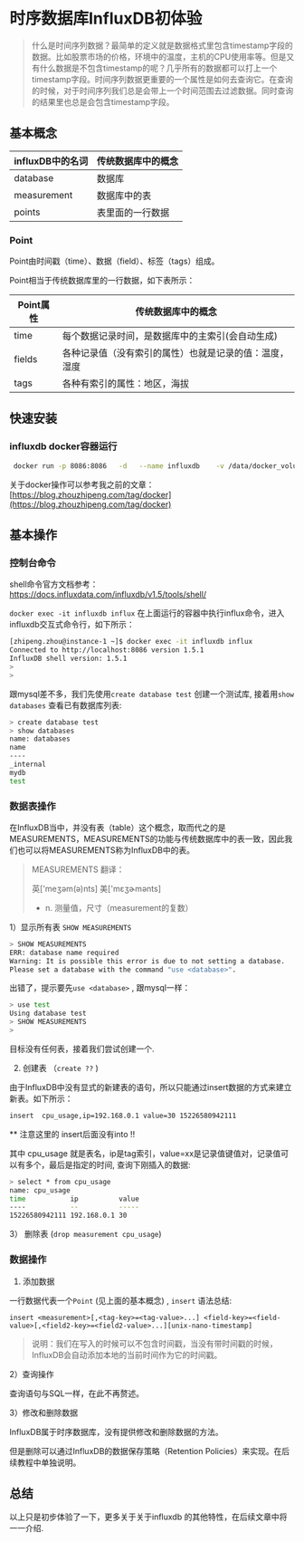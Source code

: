# 时序数据库InfluxDB初体验

> 什么是时间序列数据？最简单的定义就是数据格式里包含timestamp字段的数据。比如股票市场的价格，环境中的温度，主机的CPU使用率等。但是又有什么数据是不包含timestamp的呢？几乎所有的数据都可以打上一个timestamp字段。时间序列数据更重要的一个属性是如何去查询它。在查询的时候，对于时间序列我们总是会带上一个时间范围去过滤数据。同时查询的结果里也总是会包含timestamp字段。



## 基本概念

| influxDB中的名词 | 传统数据库中的概念 |
| ------------ | --------- |
| database     | 数据库       |
| measurement  | 数据库中的表    |
| points       | 表里面的一行数据  |



### Point

Point由时间戳（time）、数据（field）、标签（tags）组成。

Point相当于传统数据库里的一行数据，如下表所示：

| Point属性 | 传统数据库中的概念                    |
| ------- | ---------------------------- |
| time    | 每个数据记录时间，是数据库中的主索引(会自动生成)    |
| fields  | 各种记录值（没有索引的属性）也就是记录的值：温度， 湿度 |
| tags    | 各种有索引的属性：地区，海拔               |





## 快速安装

### influxdb docker容器运行

```bash
 docker run -p 8086:8086   -d   --name influxdb    -v /data/docker_volumes/influxdb:/var/lib/influxdb   influxdb
```

关于docker操作可以参考我之前的文章：[https://blog.zhouzhipeng.com/tag/docker](https://blog.zhouzhipeng.com/tag/docker)

## 基本操作

### 控制台命令

shell命令官方文档参考：https://docs.influxdata.com/influxdb/v1.5/tools/shell/

`docker exec -it influxdb influx` 在上面运行的容器中执行influx命令，进入influxdb交互式命令行，如下所示：

```bash
[zhipeng.zhou@instance-1 ~]$ docker exec -it influxdb influx
Connected to http://localhost:8086 version 1.5.1
InfluxDB shell version: 1.5.1
>
>
```

跟mysql差不多，我们先使用`create database test` 创建一个测试库, 接着用`show databases` 查看已有数据库列表:

```bash
> create database test
> show databases
name: databases
name
----
_internal
mydb
test
```



### 数据表操作

在InfluxDB当中，并没有表（table）这个概念，取而代之的是MEASUREMENTS，MEASUREMENTS的功能与传统数据库中的表一致，因此我们也可以将MEASUREMENTS称为InfluxDB中的表。

> MEASUREMENTS 翻译：
>
>   英['meʒəm(ə)nts]   美['mɛʒɚmənts]
>
> - n. 测量值，尺寸（measurement的复数）



1）显示所有表 `SHOW MEASUREMENTS`

```bash
> SHOW MEASUREMENTS
ERR: database name required
Warning: It is possible this error is due to not setting a database.
Please set a database with the command "use <database>".
```

出错了，提示要先`use <database>` , 跟mysql一样：

```bash
> use test
Using database test
> SHOW MEASUREMENTS
>
```

目标没有任何表，接着我们尝试创建一个.



2)  创建表  （`create ??` )

由于InfluxDB中没有显式的新建表的语句，所以只能通过insert数据的方式来建立新表。如下所示：

```bash
insert  cpu_usage,ip=192.168.0.1 value=30 15226580942111
```

** 注意这里的 insert后面没有into !!

其中 cpu_usage 就是表名，ip是tag索引，value=xx是记录值键值对，记录值可以有多个，最后是指定的时间, 查询下刚插入的数据:

```bash
> select * from cpu_usage
name: cpu_usage
time           ip          value
----           --          -----
15226580942111 192.168.0.1 30
```





3） 删除表 (`drop measurement cpu_usage`)



### 数据操作

1) 添加数据

一行数据代表一个`Point`  (见上面的基本概念)  ,  `insert` 语法总结:

`insert <measurement>[,<tag-key>=<tag-value>...] <field-key>=<field-value>[,<field2-key>=<field2-value>...][unix-nano-timestamp]`

> 说明：我们在写入的时候可以不包含时间戳，当没有带时间戳的时候，InfluxDB会自动添加本地的当前时间作为它的时间戳。



2）查询操作

查询语句与SQL一样，在此不再赘述。



3）修改和删除数据

InfluxDB属于时序数据库，没有提供修改和删除数据的方法。

但是删除可以通过InfluxDB的数据保存策略（Retention Policies）来实现。在后续教程中单独说明。



## 总结

以上只是初步体验了一下，更多关于关于influxdb 的其他特性，在后续文章中将一一介绍.

